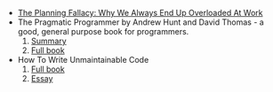 * [The Planning Fallacy: Why We Always End Up Overloaded At Work](https://blog.trello.com/planning-fallacy-overloaded-at-work?utm_source=newsletter&utm_medium=email&utm_campaign=oct2017_newsletter2)
* The Pragmatic Programmer by Andrew Hunt and David Thomas - a good, general purpose book for programmers. 
     1. [Summary](https://github.com/HugoMatilla/The-Pragmatic-Programmer)
     2. [Full book](https://github.com/ldfaiztt/CSE331/blob/master/The%20Pragmatic%20Programmer%2C%20From%20Journeyman%20To%20Master.pdf)
* How To Write Unmaintainable Code
     1. [Full book](https://www.se.rit.edu/~tabeec/RIT_441/Resources_files/How%20To%20Write%20Unmaintainable%20Code.pdf)
	 2. [Essay](https://www.doc.ic.ac.uk/~susan/475/unmain.html)